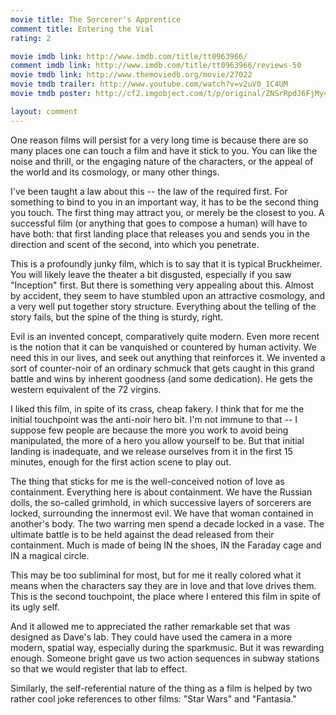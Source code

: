 ```yaml
---
movie title: The Sorcerer's Apprentice
comment title: Entering the Vial
rating: 2

movie imdb link: http://www.imdb.com/title/tt0963966/
comment imdb link: http://www.imdb.com/title/tt0963966/reviews-50
movie tmdb link: http://www.themoviedb.org/movie/27022
movie tmdb trailer: http://www.youtube.com/watch?v=v2uV0_1C4UM
movie tmdb poster: http://cf2.imgobject.com/t/p/original/ZNSrRpdJ6FjMy4Iu6JpRTJ5Q87.jpg

layout: comment
---
```


One reason films will persist for a very long time is because there are so many places one can touch a film and have it stick to you. You can like the noise and thrill, or the engaging nature of the characters, or the appeal of the world and its cosmology, or many other things. 

I've been taught a law about this -- the law of the required first. For something to bind to you in an important way, it has to be the second thing you touch. The first thing may attract you, or merely be the closest to you. A successful film (or anything that goes to compose a human) will have to have both: that first landing place that releases you and sends you in the direction and scent of the second, into which you penetrate. 

This is a profoundly junky film, which is to say that it is typical Bruckheimer. You will likely leave the theater a bit disgusted, especially if you saw "Inception" first. But there is something very appealing about this. Almost by accident, they seem to have stumbled upon an attractive cosmology, and a very well put together story structure. Everything about the telling of the story fails, but the spine of the thing is sturdy, right. 

Evil is an invented concept, comparatively quite modern. Even more recent is the notion that it can be vanquished or countered by human activity. We need this in our lives, and seek out anything that reinforces it. We invented a sort of counter-noir of an ordinary schmuck that gets caught in this grand battle and wins by inherent goodness (and some dedication). He gets the western equivalent of the 72 virgins. 

I liked this film, in spite of its crass, cheap fakery. I think that for me the initial touchpoint was the anti-noir hero bit. I'm not immune to that -- I suppose few people are because the more you work to avoid being manipulated, the more of a hero you allow yourself to be. But that initial landing is inadequate, and we release ourselves from it in the first 15 minutes, enough for the first action scene to play out. 

The thing that sticks for me is the well-conceived notion of love as containment. Everything here is about containment. We have the Russian dolls, the so-called grimhold, in which successive layers of sorcerers are locked, surrounding the innermost evil. We have that woman contained in another's body. The two warring men spend a decade locked in a vase. The ultimate battle is to be held against the dead released from their containment. Much is made of being IN the shoes, IN the Faraday cage and IN a magical circle. 

This may be too subliminal for most, but for me it really colored what it means when the characters say they are in love and that love drives them. This is the second touchpoint, the place where I entered this film in spite of its ugly self. 

And it allowed me to appreciated the rather remarkable set that was designed as Dave's lab. They could have used the camera in a more modern, spatial way, especially during the sparkmusic. But it was rewarding enough. Someone bright gave us two action sequences in subway stations so that we would register that lab to effect. 

Similarly, the self-referential nature of the thing as a film is helped by two rather cool joke references to other films: "Star Wars" and "Fantasia."